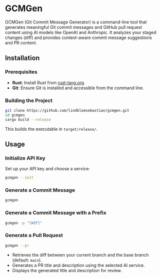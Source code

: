 # GCMGen

GCMGen (Git Commit Message Generator) is a command-line tool that generates meaningful Git commit messages and GitHub pull request content using AI models like OpenAI and Anthropic. It analyzes your staged changes (diff) and provides context-aware commit message suggestions and PR content.

## Installation

### Prerequisites

- **Rust**: Install Rust from [rust-lang.org](https://www.rust-lang.org/tools/install).
- **Git**: Ensure Git is installed and accessible from the command line.

### Building the Project

```sh
git clone https://github.com/lindblomsebastian/gcmgen.git
cd gcmgen
cargo build --release
```

This builds the executable in `target/release/`.

## Usage

### Initialize API Key

Set up your API key and choose a service:

```sh
gcmgen --init
```

### Generate a Commit Message

```sh
gcmgen
```

### Generate a Commit Message with a Prefix

```sh
gcmgen -p "[WIP]"
```

### Generate a Pull Request

```sh
gcmgen --pr
```

- Retrieves the diff between your current branch and the base branch (default: `main`).
- Generates a PR title and description using the selected AI service.
- Displays the generated title and description for review.